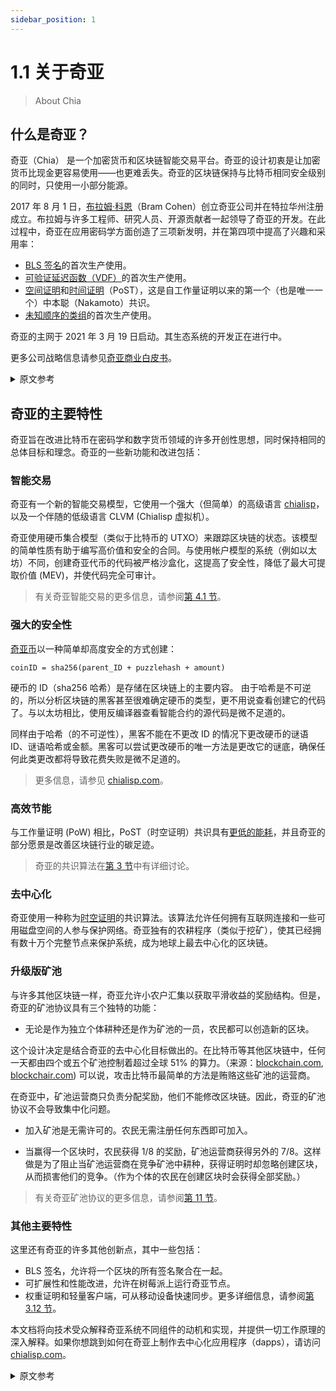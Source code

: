 ```yaml
---
sidebar_position: 1
---
```


# 1.1 关于奇亚

> About Chia

## 什么是奇亚？

奇亚（Chia） 是一个加密货币和区块链智能交易平台。奇亚的设计初衷是让加密货币比现金更容易使用——也更难丢失。奇亚的区块链保持与比特币相同安全级别的同时，只使用一小部分能源。

2017 年 8 月 1 日，[布拉姆·科恩](https://www.chia.net/profiles/bram-cohen "Bram Cohen's Chia profile")（Bram Cohen）创立奇亚公司并在特拉华州注册成立。布拉姆与许多工程师、研究人员、开源贡献者一起领导了奇亚的开发。在此过程中，奇亚在应用密码学方面创造了三项新发明，并在第四项中提高了兴趣和采用率：

- [BLS 签名](https://github.com/Chia-Network/bls-signatures "Chia's BLS Signatures on GitHub")的首次生产使用。
- [可验证延迟函数（VDF）](https://github.com/Chia-Network/chiavdf "Chia's VDF on GitHub")的首次生产使用。
- [空间证明](https://github.com/Chia-Network/chiapos "Chia's Proof of Space repository on GitHub")和[时间证明](https://github.com/Chia-Network/chiavdf "Chia's VDF on GitHub")（PoST），这是自工作量证明以来的第一个（也是唯一一个）中本聪（Nakamoto）共识。
- [未知顺序的类组](https://github.com/Chia-Network/vdf-competition/blob/main/classgroups.pdf 'Binary quadratic forms white paper, by Lipa Long')的首次生产使用。

奇亚的主网于 2021 年 3 月 19 日启动。其生态系统的开发正在进行中。

更多公司战略信息请参见[奇亚商业白皮书](https://www.chia.net/whitepaper "Chia's business white paper")。

<details>
<summary>原文参考</summary>

- ## What is Chia?

Chia is a cryptocurrency and blockchain smart transaction platform. Chia was designed from the ground up to make cryptocurrency easier to use -- and harder to lose -- than cash. Chia's blockchain maintains the same level of security as Bitcoin's, while using a fraction of the energy.

On August 1, 2017, [Bram Cohen](https://www.chia.net/profiles/bram-cohen "Bram Cohen's Chia profile") founded the Chia company and incorporated it in the state of Delaware. Bram led the development of Chia, along with many engineers, researchers, and open source contributors. Along the way, Chia created three new inventions in applied cryptography, and advanced the interest and adoption in a fourth:

- The first production use of [BLS Signatures](https://github.com/Chia-Network/bls-signatures "Chia's BLS Signatures on GitHub").
- The first production use of a [Verifiable Delay Function (VDF)](https://github.com/Chia-Network/chiavdf "Chia's VDF on GitHub").
- [Proofs of Space](https://github.com/Chia-Network/chiapos "Chia's Proof of Space repository on GitHub") and [Time](https://github.com/Chia-Network/chiavdf "Chia's VDF on GitHub") (PoST), the first (and only) Nakamoto consensus since Proof of Work.
- The first production use of [class groups of unknown order](https://github.com/Chia-Network/vdf-competition/blob/main/classgroups.pdf 'Binary quadratic forms white paper, by Lipa Long').

Chia's mainnet was launched on March 19, 2021. Development of its ecosystem is ongoing.

For more information on the company's strategies, see [Chia's business white paper](https://www.chia.net/whitepaper "Chia's business white paper").

</details>

## 奇亚的主要特性

奇亚旨在改进比特币在密码学和数字货币领域的许多开创性思想，同时保持相同的总体目标和理念。奇亚的一些新功能和改进包括：

### 智能交易

奇亚有一个新的智能交易模型，它使用一个强大（但简单）的高级语言 [chialisp](https://chialisp.com 'Chialisp.com')，以及一个伴随的低级语言 CLVM (Chialisp 虚拟机）。

奇亚使用硬币集合模型（类似于比特币的 UTXO）来跟踪区块链的状态。该模型的简单性质有助于编写高价值和安全的合同。与使用帐户模型的系统（例如以太坊）不同，创建奇亚代币的代码被严格沙盒化，这提高了安全性，降低了最大可提取价值 (MEV)，并使代码完全可审计。

> 有关奇亚智能交易的更多信息，请参阅[第 4.1 节](/coin-set-model/what-is-a-coin 'Section 4.1: Coins, Puzzles, and Solutions')。

### 强大的安全性

[奇亚币](https://chialisp.com/coins_spends_and_wallets "Tutorial on Chia's coins")以一种简单却高度安全的方式创建：

`coinID = sha256(parent_ID + puzzlehash + amount)`

硬币的 ID（sha256 哈希）是存储在区块链上的主要内容。 由于哈希是不可逆的，所以分析区块链的黑客甚至很难确定硬币的类型，更不用说查看创建它的代码了。与以太坊相比，使用反编译器查看智能合约的源代码是微不足道的。

同样由于哈希（的不可逆性），黑客不能在不更改 ID 的情况下更改硬币的谜语 ID、谜语哈希或金额。黑客可以尝试更改硬币的唯一方法是更改它的谜底，确保任何此类更改都将导致花费失败是微不足道的。

> 更多信息，请参见 [chialisp.com](https://chialisp.com/ 'Chialisp.com')。

### 高效节能

与工作量证明 (PoW) 相比，PoST（时空证明）共识具有[更低的能耗](https://chiapower.org "Chia's energy consumption statistics")，并且奇亚的部分愿景是改善区块链行业的碳足迹。

> 奇亚的共识算法在[第 3 节](/consensus/consensus_intro 'Section 3.1: Chia Consensus')中有详细讨论。

### 去中心化

奇亚使用一种称为[时空证明](https://www.chia.net/assets/ChiaGreenPaper.pdf "Chia's Green Paper")的共识算法。该算法允许任何拥有互联网连接和一些可用磁盘空间的人参与保护网络。奇亚独有的农耕程序（类似于挖矿），使其已经拥有数十万个完整节点来保护系统，成为地球上最去中心化的区块链。

### 升级版矿池

与许多其他区块链一样，奇亚允许小农户汇集以获取平滑收益的奖励结构。但是，奇亚的矿池协议具有三个独特的功能：

- 无论是作为独立个体耕种还是作为矿池的一员，农民都可以创造新的区块。

这个设计决定是结合奇亚的去中心化目标做出的。在比特币等其他区块链中，任何一天都由四个或五个矿池控制着超过全球 51% 的算力。（来源：[blockchain.com](https://www.blockchain.com/pools "blockchain.com pie chart of Bitcoin's hashrate distribution"), [blockchair.com](https://blockchair.com/bitcoin/charts/hashrate-distribution "blockchair.com pie chart of Bitcoin's hashrate distribution")) 可以说，攻击比特币最简单的方法是贿赂这些矿池的运营商。

在奇亚中，矿池运营商只负责分配奖励，他们不能修改区块链。因此，奇亚的矿池协议不会导致集中化问题。

- 加入矿池是无需许可的。农民无需注册任何东西即可加入。

- 当赢得一个区块时，农民获得 1/8 的奖励，矿池运营商获得另外的 7/8。这样做是为了阻止当矿池运营商在竞争矿池中耕种，获得证明时却忽略创建区块，从而损害他们的竞争。（作为个体的农民在创建区块时会获得全部奖励。）

> 有关奇亚矿池协议的更多信息，请参阅[第 11 节](/pooling/pooling 'Section 11: Pooling')。

### 其他主要特性

这里还有奇亚的许多其他创新点，其中一些包括：

- BLS 签名，允许将一个区块的所有签名聚合在一起。
- 可扩展性和性能改进，允许在树莓派上运行奇亚节点。
- 权重证明和轻量客户端，可从移动设备快速同步。更多详细信息，请参阅[第 3.12 节](/consensus/light_clients 'Section 3.12: Chia Light Clients')。

本文档将向技术受众解释奇亚系统不同组件的动机和实现，并提供一切工作原理的深入解释。如果你想跳到如何在奇亚上制作去中心化应用程序（dapps），请访问 [chialisp.com](https://chialisp.com)。

<details>
<summary>原文参考</summary>

- ## Chia's key features

Chia aims to improve upon Bitcoin's many pioneering ideas in the fields of cryptography and digital currencies, while maintaining the same overall purpose and philosophy. Some of Chia's new features and improvements include:

- ### Smart transactions

Chia has a new smart transaction model, which uses a powerful (yet simple) higher-level language called [chialisp](https://chialisp.com 'Chialisp.com'), and an accompanying lower-level language called CLVM (ChiaLisp Virtual Machine).

Chia uses the coin set model (similar to Bitcoin's UTXO) to track the blockchain's state. The simple nature of this model facilitates the writing of high value and secure contracts. Unlike in systems that use the account model such as Ethereum, the code that creates Chia's coins is strongly sandboxed. This increases security, reduces Maximum Extractable Value (MEV), and makes the code fully auditable.

> For more info on Chia's smart transactions, see [Section 4.1](/coin-set-model/what-is-a-coin 'Section 4.1: Coins, Puzzles, and Solutions').

- ### Strong Security

[Chia's coins](https://chialisp.com/coins_spends_and_wallets "Tutorial on Chia's coins") are created in a simple, yet highly secure manner:

`coinID = sha256(parent_ID + puzzlehash + amount)`

The coin's ID (a sha256 hash) is the main aspect that's stored on the blockchain. Hashes are not reversible, so it's very difficult for a hacker analyzing the blockchain to even determine what a coin's type is, let alone to view the code that created it. Contrast that with Ethereum, where it's trivial to view a smart contract's source code by using a decompiler.

Also due to hashing, a hacker cannot change a coin's parent_ID, puzzlehash, or amount without changing the ID as well. The only aspect of a coin that a hacker can attempt to change is its solution, and it's trivial to ensure that any such changes will result in a failure to spend the coin.

> For more info, see [chialisp.com](https://chialisp.com/ 'Chialisp.com').

- ### Energy efficient

The PoST consensus has a much [lower energy consumption](https://chiapower.org "Chia's energy consumption statistics") compared to Proof of Work (PoW), and part of Chia's
vision involves improving the carbon footprint of the blockchain industry.

> Chia's consensus algorithm is discussed in detail in [Section 3](/consensus/consensus_intro 'Section 3.1: Chia Consensus').

- ### Decentralized

Chia uses a consensus algorithm called [Proofs of Space and Time](https://www.chia.net/assets/ChiaGreenPaper.pdf "Chia's Green Paper"). This algorithm allows anyone with an internet connection and some free disk space to participate in securing the network. Because of this process of farming (analogous to mining), Chia has become the most decentralized blockchain on the planet, with hundreds of thousands of full nodes securing the system.

- ### Improved Pooling

Like many other blockchains, Chia allows pooling to smooth out the rewards structure for smaller farmers. However, Chia's pooling protocol has three unique features:

- Farmers create new blocks, whether they're farming solo or as a member of a pool.

This design decision was made in conjunction with Chia's goal of decentralization. In other blockchains such as Bitcoin, four or five pools control over 51% of the global hashrate on any given day. (Sources: [blockchain.com](https://www.blockchain.com/pools "blockchain.com pie chart of Bitcoin's hashrate distribution"), [blockchair.com](https://blockchair.com/bitcoin/charts/hashrate-distribution "blockchair.com pie chart of Bitcoin's hashrate distribution")) Arguably, the easiest way to attack Bitcoin would be to bribe each of these pools' operators.

In Chia, the pool operators are only responsible for distributing rewards. They cannot modify the blockchain. Therefore, Chia's pooling protocol doesn't lead to increased centralization.

- Joining a pool is permissionless. Farmers don't need to sign up for anything in order to join.

- When a block is won, the farmer gets 1/8 of the rewards, and the pool operator gets the other 7/8. This was done to discourage pool operators from harming their competition by farming on a competing pool and neglecting to create a block when they find a proof. (Solo farmers collect the entire reward when they create a block.)

> For more info on Chia's pooling protocol, see [Section 11](/pooling/pooling 'Section 11: Pooling').

- ### Other key features

There are many other innovations in Chia, some of which include:

- BLS signatures, which allow aggregating all of a block's signatures together.
- Scalability and performance improvements, which allow running a Chia node on a Raspberry Pi.
- Weight proofs and light clients, which enable fast syncing from a mobile device. For more info, see [Section 3.12](/consensus/light_clients 'Section 3.12: Chia Light Clients') .

This documentation will explain the motivation and implementation of the different components of the Chia system to a technical audience, and provide in-depth explanations of how everything works. If you would like to skip to how to make dapps (decentralized
apps) on Chia, please visit [chialisp.com](https://chialisp.com).

</details>
